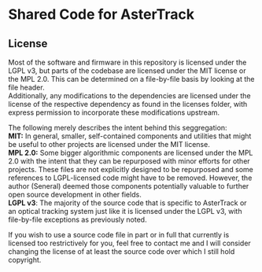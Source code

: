 # Shared Code for AsterTrack

## License
Most of the software and firmware in this repository is licensed under the LGPL v3, but parts of the codebase are licensed under the MIT license or the MPL 2.0. This can be determined on a file-by-file basis by looking at the file header. <br>
Additionally, any modifications to the dependencies are licensed under the license of the respective dependency as found in the licenses folder, with express permission to incorporate these modifications upstream.

The following merely describes the intent behind this seggregation: <br>
**MIT:**
In general, smaller, self-contained components and utilities that might be useful to other projects are licensed under the MIT license. <br>
**MPL 2.0:**
Some bigger algorithmic components are licensed under the MPL 2.0 with the intent that they can be repurposed with minor efforts for other projects. These files are not explicitly designed to be repurposed and some references to LGPL-licensed code might have to be removed. However, the author (Seneral) deemed those components potentially valuable to further open source development in other fields. <br>
**LGPL v3**:
The majority of the source code that is specific to AsterTrack or an optical tracking system just like it is licensed under the LGPL v3, with file-by-file exceptions as previously noted. <br>

If you wish to use a source code file in part or in full that currently is licensed too restrictively for you, feel free to contact me and I will consider changing the license of at least the source code over which I still hold copyright.